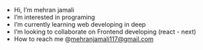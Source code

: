 - Hi, I’m mehran jamali
- I’m interested in programing
- I’m currently learning web developing in deep
- I’m looking to collaborate on Frontend developing (react - next)
- How to reach me @mehranjamali117@gmail.com


